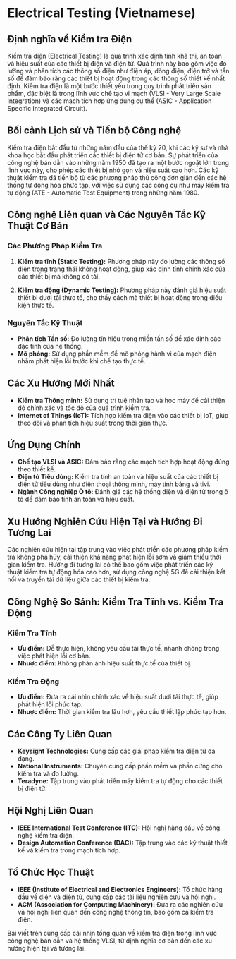 # Electrical Testing (Vietnamese)

## Định nghĩa về Kiểm tra Điện

Kiểm tra điện (Electrical Testing) là quá trình xác định tính khả thi, an toàn và hiệu suất của các thiết bị điện và điện tử. Quá trình này bao gồm việc đo lường và phân tích các thông số điện như điện áp, dòng điện, điện trở và tần số để đảm bảo rằng các thiết bị hoạt động trong các thông số thiết kế nhất định. Kiểm tra điện là một bước thiết yếu trong quy trình phát triển sản phẩm, đặc biệt là trong lĩnh vực chế tạo vi mạch (VLSI - Very Large Scale Integration) và các mạch tích hợp ứng dụng cụ thể (ASIC - Application Specific Integrated Circuit).

## Bối cảnh Lịch sử và Tiến bộ Công nghệ

Kiểm tra điện bắt đầu từ những năm đầu của thế kỷ 20, khi các kỹ sư và nhà khoa học bắt đầu phát triển các thiết bị điện tử cơ bản. Sự phát triển của công nghệ bán dẫn vào những năm 1950 đã tạo ra một bước ngoặt lớn trong lĩnh vực này, cho phép các thiết bị nhỏ gọn và hiệu suất cao hơn. Các kỹ thuật kiểm tra đã tiến bộ từ các phương pháp thủ công đơn giản đến các hệ thống tự động hóa phức tạp, với việc sử dụng các công cụ như máy kiểm tra tự động (ATE - Automatic Test Equipment) trong những năm 1980.

## Công nghệ Liên quan và Các Nguyên Tắc Kỹ Thuật Cơ Bản

### Các Phương Pháp Kiểm Tra

1. **Kiểm tra tĩnh (Static Testing):** Phương pháp này đo lường các thông số điện trong trạng thái không hoạt động, giúp xác định tính chính xác của các thiết bị mà không có tải.
  
2. **Kiểm tra động (Dynamic Testing):** Phương pháp này đánh giá hiệu suất thiết bị dưới tải thực tế, cho thấy cách mà thiết bị hoạt động trong điều kiện thực tế.

### Nguyên Tắc Kỹ Thuật

- **Phân tích Tần số:** Đo lường tín hiệu trong miền tần số để xác định các đặc tính của hệ thống.
- **Mô phỏng:** Sử dụng phần mềm để mô phỏng hành vi của mạch điện nhằm phát hiện lỗi trước khi chế tạo thực tế.

## Các Xu Hướng Mới Nhất

- **Kiểm tra Thông minh:** Sử dụng trí tuệ nhân tạo và học máy để cải thiện độ chính xác và tốc độ của quá trình kiểm tra.
- **Internet of Things (IoT):** Tích hợp kiểm tra điện vào các thiết bị IoT, giúp theo dõi và phân tích hiệu suất trong thời gian thực.

## Ứng Dụng Chính

- **Chế tạo VLSI và ASIC:** Đảm bảo rằng các mạch tích hợp hoạt động đúng theo thiết kế.
- **Điện tử Tiêu dùng:** Kiểm tra tính an toàn và hiệu suất của các thiết bị điện tử tiêu dùng như điện thoại thông minh, máy tính bảng và tivi.
- **Ngành Công nghiệp Ô tô:** Đánh giá các hệ thống điện và điện tử trong ô tô để đảm bảo tính an toàn và hiệu suất.

## Xu Hướng Nghiên Cứu Hiện Tại và Hướng Đi Tương Lai

Các nghiên cứu hiện tại tập trung vào việc phát triển các phương pháp kiểm tra không phá hủy, cải thiện khả năng phát hiện lỗi sớm và giảm thiểu thời gian kiểm tra. Hướng đi tương lai có thể bao gồm việc phát triển các kỹ thuật kiểm tra tự động hóa cao hơn, sử dụng công nghệ 5G để cải thiện kết nối và truyền tải dữ liệu giữa các thiết bị kiểm tra.

## Công Nghệ So Sánh: Kiểm Tra Tĩnh vs. Kiểm Tra Động

### Kiểm Tra Tĩnh

- **Ưu điểm:** Dễ thực hiện, không yêu cầu tải thực tế, nhanh chóng trong việc phát hiện lỗi cơ bản.
- **Nhược điểm:** Không phản ánh hiệu suất thực tế của thiết bị.

### Kiểm Tra Động

- **Ưu điểm:** Đưa ra cái nhìn chính xác về hiệu suất dưới tải thực tế, giúp phát hiện lỗi phức tạp.
- **Nhược điểm:** Thời gian kiểm tra lâu hơn, yêu cầu thiết lập phức tạp hơn.

## Các Công Ty Liên Quan

- **Keysight Technologies:** Cung cấp các giải pháp kiểm tra điện tử đa dạng.
- **National Instruments:** Chuyên cung cấp phần mềm và phần cứng cho kiểm tra và đo lường.
- **Teradyne:** Tập trung vào phát triển máy kiểm tra tự động cho các thiết bị điện tử.

## Hội Nghị Liên Quan

- **IEEE International Test Conference (ITC):** Hội nghị hàng đầu về công nghệ kiểm tra điện.
- **Design Automation Conference (DAC):** Tập trung vào các kỹ thuật thiết kế và kiểm tra trong mạch tích hợp.

## Tổ Chức Học Thuật

- **IEEE (Institute of Electrical and Electronics Engineers):** Tổ chức hàng đầu về điện và điện tử, cung cấp các tài liệu nghiên cứu và hội nghị.
- **ACM (Association for Computing Machinery):** Đưa ra các nghiên cứu và hội nghị liên quan đến công nghệ thông tin, bao gồm cả kiểm tra điện.

Bài viết trên cung cấp cái nhìn tổng quan về kiểm tra điện trong lĩnh vực công nghệ bán dẫn và hệ thống VLSI, từ định nghĩa cơ bản đến các xu hướng hiện tại và tương lai.